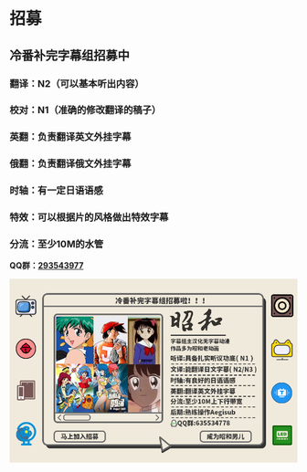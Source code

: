 # 招募

## 冷番补完字幕组招募中

### 翻译：N2（可以基本听出内容）

### **校对：N1（准确的修改翻译的稿子）**

### **英翻：负责翻译英文外挂字幕**

### **俄翻：负责翻译俄文外挂字幕**

### **时轴：有一定日语语感**

### **特效：可以根据片的风格做出特效字幕**

### **分流：至少10M的水管**

**QQ群：**[**293543977**](https://jq.qq.com/?\_wv=1027\&k=46bJVff)





![](<.gitbook/assets/image (4).png>)
